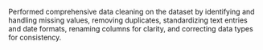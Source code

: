 Performed comprehensive data cleaning on the dataset by identifying and handling missing values, removing duplicates, standardizing text entries and date formats, renaming columns for clarity, and correcting data types for consistency.

